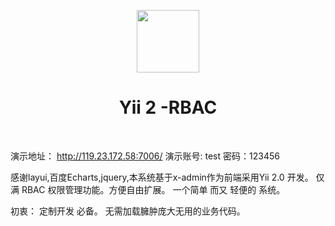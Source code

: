 <p align="center">
    <a href="https://github.com/yiisoft" target="_blank">
        <img src="https://avatars0.githubusercontent.com/u/993323" height="100px">
    </a>
    <h1 align="center">Yii 2 -RBAC</h1>
    <br>
</p>

演示地址： http://119.23.172.58:7006/
演示账号: test  密码：123456


感谢layui,百度Echarts,jquery,本系统基于x-admin作为前端采用Yii 2.0 开发。
仅满   RBAC 权限管理功能。方便自由扩展。 
一个简单 而又 轻便的 系统。

初衷： 定制开发 必备。 无需加载臃肿庞大无用的业务代码。
